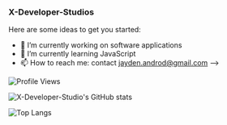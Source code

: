 ### X-Developer-Studios 

Here are some ideas to get you started:

- 🔭 I’m currently working on software applications
- 🌱 I’m currently learning JavaScript
- 📫 How to reach me: contact jayden.androd@gmail.com
-->

![Profile Views](https://komarev.com/ghpvc/?username=X-Developer-Studios)

![X-Developer-Studio's GitHub stats](https://github-readme-stats.vercel.app/api?username=X-Developer-Studios&show_icons=true&theme=dark)

![Top Langs](https://github-readme-stats.vercel.app/api/top-langs/?username=X-Developer-Studios&layout=compact&theme=dark)


